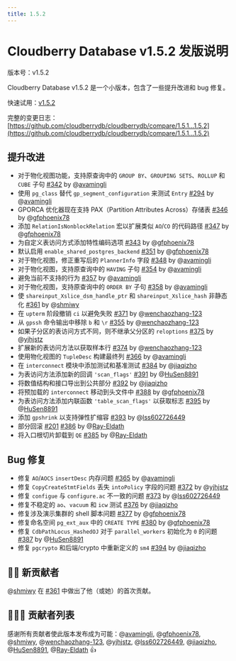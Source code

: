 ```yaml
---
title: 1.5.2
---
```


# Cloudberry Database v1.5.2 发版说明

版本号：v1.5.2

Cloudberry Database v1.5.2 是一个小版本，包含了一些提升改进和 bug 修复。

快速试用：[v1.5.2](https://github.com/cloudberrydb/cloudberrydb/releases/tag/1.5.2)

完整的变更日志：[https://github.com/cloudberrydb/cloudberrydb/compare/1.5.1...1.5.2](https://github.com/cloudberrydb/cloudberrydb/compare/1.5.1...1.5.2)

## 提升改进

- 对于物化视图功能，支持原查询中的 `GROUP BY`、`GROUPING SETS`、`ROLLUP` 和 `CUBE` 子句 [#342](https://github.com/cloudberrydb/cloudberrydb/pull/342) by @[avamingli](https://github.com/avamingli)
- 使用 `pg_class` 替代 `gp_segment_configuration` 来测试 `Entry` [#294](https://github.com/cloudberrydb/cloudberrydb/pull/294) by @[avamingli](https://github.com/avamingli)
- GPORCA 优化器现在支持 PAX（Partition Attributes Across）存储表 [#346](https://github.com/cloudberrydb/cloudberrydb/pull/346) by @[gfphoenix78](https://github.com/gfphoenix78)
- 添加 `RelationIsNonblockRelation` 宏以扩展类似 `AO`/`CO` 的代码路径 [#347](https://github.com/cloudberrydb/cloudberrydb/pull/347) by @[gfphoenix78](https://github.com/gfphoenix78)
- 为自定义表访问方式添加特性编码选项 [#343](https://github.com/cloudberrydb/cloudberrydb/pull/343) by @[gfphoenix78](https://github.com/gfphoenix78)
- 默认启用 `enable_shared_postgres_backend` [#351](https://github.com/cloudberrydb/cloudberrydb/pull/351) by @[gfphoenix78](https://github.com/gfphoenix78)
- 对于物化视图，修正重写后的 `PlannerInfo` 字段 [#348](https://github.com/cloudberrydb/cloudberrydb/pull/348) by @[avamingli](https://github.com/avamingli)
- 对于物化视图，支持原查询中的 `HAVING` 子句 [#354](https://github.com/cloudberrydb/cloudberrydb/pull/354) by @[avamingli](https://github.com/avamingli)
- 避免当前不支持的行为 [#357](https://github.com/cloudberrydb/cloudberrydb/pull/357) by @[avamingli](https://github.com/avamingli)
- 对于物化视图，支持原查询中的 `ORDER BY` 子句 [#358](https://github.com/cloudberrydb/cloudberrydb/pull/358) by @[avamingli](https://github.com/avamingli)
- 使 `shareinput_Xslice_dsm_handle_ptr` 和 `shareinput_Xslice_hash` 非静态化 [#361](https://github.com/cloudberrydb/cloudberrydb/pull/361) by @[shmiwy](https://github.com/shmiwy)
- 在 `upterm` 阶段撤销 `ci` 以避免失败 [#371](https://github.com/cloudberrydb/cloudberrydb/pull/371) by @[wenchaozhang-123](https://github.com/wenchaozhang-123)
- 从 `gpssh` 命令输出中移除 `b` 和 `\r` [#355](https://github.com/cloudberrydb/cloudberrydb/pull/355) by @[wenchaozhang-123](https://github.com/wenchaozhang-123)
- 如果子分区的表访问方式不同，则不继承父分区的 `reloptions` [#375](https://github.com/cloudberrydb/cloudberrydb/pull/375) by @[yjhjstz](https://github.com/yjhjstz)
- 扩展新的表访问方法以获取样本行 [#374](https://github.com/cloudberrydb/cloudberrydb/pull/374) by @[wenchaozhang-123](https://github.com/wenchaozhang-123)
- 使用物化视图的 `TupleDesc` 构建最终列 [#366](https://github.com/cloudberrydb/cloudberrydb/pull/366) by @[avamingli](https://github.com/avamingli)
- 在 `interconnect` 模块中添加测试和基准测试 [#384](https://github.com/cloudberrydb/cloudberrydb/pull/384) by @[jiaqizho](https://github.com/jiaqizho)
- 为表访问方法添加新的回调 `'scan_flags'` [#391](https://github.com/cloudberrydb/cloudberrydb/pull/391) by @[HuSen8891](https://github.com/HuSen8891)
- 将数值结构和接口导出到公共部分 [#392](https://github.com/cloudberrydb/cloudberrydb/pull/392) by @[jiaqizho](https://github.com/jiaqizho)
- 将预加载的 `interconnect` 移动到头文件中 [#388](https://github.com/cloudberrydb/cloudberrydb/pull/388) by @[gfphoenix78](https://github.com/gfphoenix78)
- 为表访问方法添加内联函数 `'table_scan_flags'` 以获取标志 [#395](https://github.com/cloudberrydb/cloudberrydb/pull/395) by @[HuSen8891](https://github.com/HuSen8891)
- 添加 `gpshrink` 以支持弹性扩缩容 [#393](https://github.com/cloudberrydb/cloudberrydb/pull/393) by @[lss602726449](https://github.com/lss602726449)
- 部分回滚 [#201](https://github.com/cloudberrydb/cloudberrydb/pull/201) [#386](https://github.com/cloudberrydb/cloudberrydb/pull/386) by @[Ray-Eldath](https://github.com/Ray-Eldath)
- 将入口根切片卸载到 `QE` [#385](https://github.com/cloudberrydb/cloudberrydb/pull/385) by @[Ray-Eldath](https://github.com/Ray-Eldath)

## Bug 修复

- 修复 `AO`/`AOCS` `insertDesc` 内存问题 [#365](https://github.com/cloudberrydb/cloudberrydb/pull/365) by @[avamingli](https://github.com/avamingli)
- 修复 `CopyCreateStmtFields` 丢失 `intoPolicy` 字段的问题 [#372](https://github.com/cloudberrydb/cloudberrydb/pull/372) by @[yjhjstz](https://github.com/yjhjstz)
- 修复 `configue` 与 `configure.ac` 不一致的问题 [#373](https://github.com/cloudberrydb/cloudberrydb/pull/373) by @[lss602726449](https://github.com/lss602726449)
- 修复不稳定的 `ao`、`vacuum` 和 `icw` 测试 [#376](https://github.com/cloudberrydb/cloudberrydb/pull/376) by @[jiaqizho](https://github.com/jiaqizho)
- 修复涉及演示集群的 shell 脚本问题 [#377](https://github.com/cloudberrydb/cloudberrydb/pull/377) by @[gfphoenix78](https://github.com/gfphoenix78)
- 修复命名空间 `pg_ext_aux` 中的 `CREATE TYPE` [#380](https://github.com/cloudberrydb/cloudberrydb/pull/380) by @[gfphoenix78](https://github.com/gfphoenix78)
- 修复 `CdbPathLocus_HashedOJ` 对于 `parallel_workers` 初始化为 `0` 的问题 [#387](https://github.com/cloudberrydb/cloudberrydb/pull/387) by @[HuSen8891](https://github.com/HuSen8891)
- 修复 `pgcrypto` 和后端/crypto 中重新定义的 `sm4` [#394](https://github.com/cloudberrydb/cloudberrydb/pull/394) by @[jiaqizho](https://github.com/jiaqizho)

## 🙌🏻️ 新贡献者

@[shmiwy](https://github.com/) 在 [#361](https://github.com/cloudberrydb/cloudberrydb/pull/361) 中做出了他（或她）的首次贡献。

## 🧑🏻‍💻 贡献者列表

感谢所有贡献者使此版本发布成为可能：@[avamingli](https://github.com/avamingli), @[gfphoenix78](https://github.com/gfphoenix78), @[shmiwy](https://github.com/shmiwy), @[wenchaozhang-123](https://github.com/wenchaozhang-123), @[yjhjstz](https://github.com/yjhjstz), @[lss602726449](https://github.com/lss602726449), @[jiaqizho](https://github.com/jiaqizho), @[HuSen8891](https://github.com/HuSen8891), @[Ray-Eldath](https://github.com/Ray-Eldath) 👍
